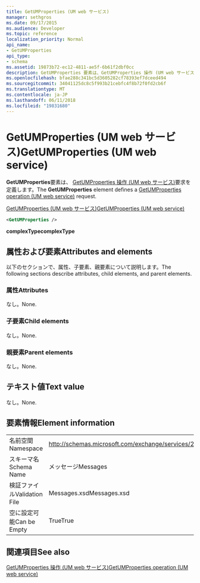 ```yaml
---
title: GetUMProperties (UM web サービス)
manager: sethgros
ms.date: 09/17/2015
ms.audience: Developer
ms.topic: reference
localization_priority: Normal
api_name:
- GetUMProperties
api_type:
- schema
ms.assetid: 19873b72-ec12-4811-ae5f-6b61f2dbf0cc
description: GetUMProperties 要素は、GetUMProperties 操作 (UM web サービス) 要求を定義します。
ms.openlocfilehash: bfae288c341bc5d3605282cf78393ef7dceed494
ms.sourcegitcommit: 34041125dc8c5f993b21cebfc4f8b72f0fd2cb6f
ms.translationtype: MT
ms.contentlocale: ja-JP
ms.lasthandoff: 06/11/2018
ms.locfileid: "19831680"
---
```

# <a name="getumproperties-um-web-service"></a><span data-ttu-id="c7f7b-103">GetUMProperties (UM web サービス)</span><span class="sxs-lookup"><span data-stu-id="c7f7b-103">GetUMProperties (UM web service)</span></span>

<span data-ttu-id="c7f7b-104">**GetUMProperties**要素は、 [GetUMProperties 操作 (UM web サービス)](getumproperties-operation-um-web-service.md)要求を定義します。</span><span class="sxs-lookup"><span data-stu-id="c7f7b-104">The **GetUMProperties** element defines a [GetUMProperties operation (UM web service)](getumproperties-operation-um-web-service.md) request.</span></span> 
  
[<span data-ttu-id="c7f7b-105">GetUMProperties (UM web サービス)</span><span class="sxs-lookup"><span data-stu-id="c7f7b-105">GetUMProperties (UM web service)</span></span>](getumproperties-um-web-service.md)
  
```xml
<GetUMProperties />
```

 <span data-ttu-id="c7f7b-106">**complexType**</span><span class="sxs-lookup"><span data-stu-id="c7f7b-106">**complexType**</span></span>
## <a name="attributes-and-elements"></a><span data-ttu-id="c7f7b-107">属性および要素</span><span class="sxs-lookup"><span data-stu-id="c7f7b-107">Attributes and elements</span></span>

<span data-ttu-id="c7f7b-108">以下のセクションで、属性、子要素、親要素について説明します。</span><span class="sxs-lookup"><span data-stu-id="c7f7b-108">The following sections describe attributes, child elements, and parent elements.</span></span>
  
### <a name="attributes"></a><span data-ttu-id="c7f7b-109">属性</span><span class="sxs-lookup"><span data-stu-id="c7f7b-109">Attributes</span></span>

<span data-ttu-id="c7f7b-110">なし。</span><span class="sxs-lookup"><span data-stu-id="c7f7b-110">None.</span></span>
  
### <a name="child-elements"></a><span data-ttu-id="c7f7b-111">子要素</span><span class="sxs-lookup"><span data-stu-id="c7f7b-111">Child elements</span></span>

<span data-ttu-id="c7f7b-112">なし。</span><span class="sxs-lookup"><span data-stu-id="c7f7b-112">None.</span></span>
  
### <a name="parent-elements"></a><span data-ttu-id="c7f7b-113">親要素</span><span class="sxs-lookup"><span data-stu-id="c7f7b-113">Parent elements</span></span>

<span data-ttu-id="c7f7b-114">なし。</span><span class="sxs-lookup"><span data-stu-id="c7f7b-114">None.</span></span>
  
## <a name="text-value"></a><span data-ttu-id="c7f7b-115">テキスト値</span><span class="sxs-lookup"><span data-stu-id="c7f7b-115">Text value</span></span>

<span data-ttu-id="c7f7b-116">なし。</span><span class="sxs-lookup"><span data-stu-id="c7f7b-116">None.</span></span>
  
## <a name="element-information"></a><span data-ttu-id="c7f7b-117">要素情報</span><span class="sxs-lookup"><span data-stu-id="c7f7b-117">Element information</span></span>

|||
|:-----|:-----|
|<span data-ttu-id="c7f7b-118">名前空間</span><span class="sxs-lookup"><span data-stu-id="c7f7b-118">Namespace</span></span>  <br/> |http://schemas.microsoft.com/exchange/services/2006/messages  <br/> |
|<span data-ttu-id="c7f7b-119">スキーマ名</span><span class="sxs-lookup"><span data-stu-id="c7f7b-119">Schema Name</span></span>  <br/> |<span data-ttu-id="c7f7b-120">メッセージ</span><span class="sxs-lookup"><span data-stu-id="c7f7b-120">Messages</span></span>  <br/> |
|<span data-ttu-id="c7f7b-121">検証ファイル</span><span class="sxs-lookup"><span data-stu-id="c7f7b-121">Validation File</span></span>  <br/> |<span data-ttu-id="c7f7b-122">Messages.xsd</span><span class="sxs-lookup"><span data-stu-id="c7f7b-122">Messages.xsd</span></span>  <br/> |
|<span data-ttu-id="c7f7b-123">空に設定可能</span><span class="sxs-lookup"><span data-stu-id="c7f7b-123">Can be Empty</span></span>  <br/> |<span data-ttu-id="c7f7b-124">True</span><span class="sxs-lookup"><span data-stu-id="c7f7b-124">True</span></span>  <br/> |
   
## <a name="see-also"></a><span data-ttu-id="c7f7b-125">関連項目</span><span class="sxs-lookup"><span data-stu-id="c7f7b-125">See also</span></span>



[<span data-ttu-id="c7f7b-126">GetUMProperties 操作 (UM web サービス)</span><span class="sxs-lookup"><span data-stu-id="c7f7b-126">GetUMProperties operation (UM web service)</span></span>](getumproperties-operation-um-web-service.md)

